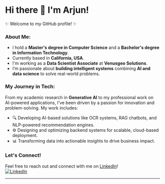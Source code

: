 # Hi there 👋 I'm Arjun!

✨ Welcome to my GitHub profile! ✨

### About Me:
- I hold a **Master's degree in Computer Science** and a **Bachelor's degree in Information Technology**.
- Currently based in **California, USA**.
- I'm working as a **Data Scientist Associate** at **Venusgeo Solutions**.
- I’m passionate about **building intelligent systems** combining **AI and data science** to solve real-world problems.

### My Journey in Tech:
From my academic research in **Generative AI** to my professional work on AI-powered applications, I've been driven by a passion for innovation and problem-solving. My work includes:
- 🔍 Developing AI-based solutions like OCR systems, RAG chatbots, and NLP-powered recommendation engines.
- ⚙️ Designing and optimizing backend systems for scalable, cloud-based deployment.
- 📊 Transforming data into actionable insights to drive business impact.

### Let's Connect!
Feel free to reach out and connect with me on [LinkedIn](https://www.linkedin.com/in/arjun-selvam/)!  
[![LinkedIn](https://img.shields.io/badge/LinkedIn-Arjun%20Selvam-blue?style=flat&logo=linkedin)](https://www.linkedin.com/in/arjun-selvam/)

---


